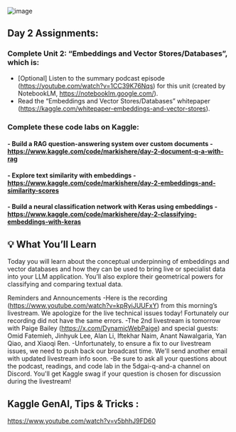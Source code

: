 ![image](https://github.com/user-attachments/assets/279d3c8f-f204-4cd5-ac5a-997bc8304200)

## Day 2 Assignments:
### Complete Unit 2: “Embeddings and Vector Stores/Databases”, which is:
- [Optional] Listen to the summary podcast episode (https://youtube.com/watch?v=1CC39K76Nqs) for this unit (created by NotebookLM, https://notebooklm.google.com/).
- Read the “Embeddings and Vector Stores/Databases” whitepaper (https://kaggle.com/whitepaper-embeddings-and-vector-stores).
  
### Complete these code labs on Kaggle:
  #### - Build a RAG question-answering system over custom documents - https://www.kaggle.com/code/markishere/day-2-document-q-a-with-rag
  #### - Explore text similarity with embeddings - https://www.kaggle.com/code/markishere/day-2-embeddings-and-similarity-scores
  #### - Build a neural classification network with Keras using embeddings - https://www.kaggle.com/code/markishere/day-2-classifying-embeddings-with-keras

## 💡 What You’ll Learn

Today you will learn about the conceptual underpinning of embeddings and vector databases and how they can be used to bring live or specialist data into your LLM application. You’ll also explore their geometrical powers for classifying and comparing textual data. 

 Reminders and Announcements
-Here is the recording (https://www.youtube.com/watch?v=kpRyiJUUFxY) from this morning’s livestream. We apologize for the live technical issues today! Fortunately our recording did not have the same errors.
-The 2nd livestream is tomorrow with Paige Bailey (https://x.com/DynamicWebPaige) and special guests: Omid Fatemieh, Jinhyuk Lee, Alan Li, Iftekhar Naim, Anant Nawalgaria, Yan Qiao, and Xiaoqi Ren.
-Unfortunately, to ensure a fix to our livestream issues, we need to push back our broadcast time. We'll send another email with updated livestream info soon.
-Be sure to ask all your questions about the podcast, readings, and code lab in the ⁠5dgai-q-and-a channel on Discord. You'll get Kaggle swag if your question is chosen for discussion during the livestream!

## Kaggle GenAI, Tips & Tricks :

https://www.youtube.com/watch?v=v5bhhJ9FD60
